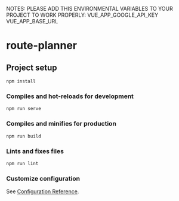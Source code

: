 NOTES: PLEASE ADD THIS ENVIRONMENTAL VARIABLES TO YOUR PROJECT TO WORK PROPERLY:
VUE_APP_GOOGLE_API_KEY
VUE_APP_BASE_URL

# route-planner

## Project setup

```
npm install
```

### Compiles and hot-reloads for development

```
npm run serve
```

### Compiles and minifies for production

```
npm run build
```

### Lints and fixes files

```
npm run lint
```

### Customize configuration

See [Configuration Reference](https://cli.vuejs.org/config/).
